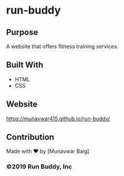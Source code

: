# run-buddy

## Purpose
A website that offers fitness training services.

## Built With
* HTML
* CSS

## Website
https://munavwar415.github.io/run-buddy/

## Contribution
Made with ❤️ by [Munavwar Baig]

### ©️2019 Run Buddy, Inc 
